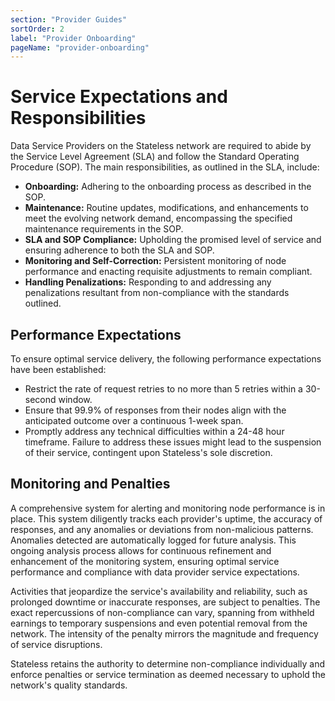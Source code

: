 ```yaml
---
section: "Provider Guides"
sortOrder: 2
label: "Provider Onboarding"
pageName: "provider-onboarding"
---
```

# Service Expectations and Responsibilities

Data Service Providers on the Stateless network are required to abide by the
Service Level Agreement (SLA) and follow the Standard Operating Procedure
(SOP). The main responsibilities, as outlined in the SLA, include:

- **Onboarding:** Adhering to the onboarding process as described in the SOP.
- **Maintenance:** Routine updates, modifications, and enhancements to meet the
  evolving network demand, encompassing the specified maintenance requirements
  in the SOP.
- **SLA and SOP Compliance:** Upholding the promised level of service and
  ensuring adherence to both the SLA and SOP.
- **Monitoring and Self-Correction:** Persistent monitoring of node performance
  and enacting requisite adjustments to remain compliant.
- **Handling Penalizations:** Responding to and addressing any penalizations
  resultant from non-compliance with the standards outlined.

## Performance Expectations

To ensure optimal service delivery, the following performance expectations have
been established:

- Restrict the rate of request retries to no more than 5 retries within a
  30-second window.
- Ensure that 99.9% of responses from their nodes align with the anticipated
  outcome over a continuous 1-week span.
- Promptly address any technical difficulties within a 24-48 hour timeframe.
  Failure to address these issues might lead to the suspension of their
  service, contingent upon Stateless's sole discretion.

## Monitoring and Penalties

A comprehensive system for alerting and monitoring node performance is in
place. This system diligently tracks each provider's uptime, the accuracy of
responses, and any anomalies or deviations from non-malicious patterns.
Anomalies detected are automatically logged for future analysis. This ongoing
analysis process allows for continuous refinement and enhancement of the
monitoring system, ensuring optimal service performance and compliance with
data provider service expectations.

Activities that jeopardize the service's availability and reliability, such as
prolonged downtime or inaccurate responses, are subject to penalties. The exact
repercussions of non-compliance can vary, spanning from withheld earnings to
temporary suspensions and even potential removal from the network. The
intensity of the penalty mirrors the magnitude and frequency of service
disruptions.

Stateless retains the authority to determine non-compliance individually and
enforce penalties or service termination as deemed necessary to uphold the
network's quality standards.

